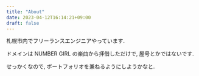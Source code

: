 ```yaml
---
title: "About"
date: 2023-04-12T16:14:21+09:00
draft: false
---
```


札幌市内でフリーランスエンジニアやっています.

ドメインは NUMBER GIRL の楽曲から拝借しただけで, 屋号とかではないです.

せっかくなので, ポートフォリオを兼ねるようにしようかなと.
